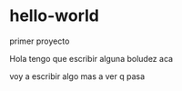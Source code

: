 # hello-world
primer proyecto

Hola tengo que escribir alguna boludez aca

voy a escribir algo mas a ver q pasa
